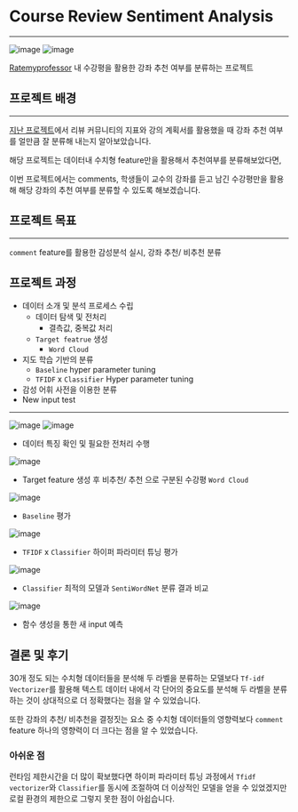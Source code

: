 # Course Review Sentiment Analysis
-----

![image](https://user-images.githubusercontent.com/70729822/193005553-42cd5c3b-410e-4185-831b-7c9d64afa24e.png)
![image](https://user-images.githubusercontent.com/70729822/193005600-01aa27bb-8cd9-4317-8abf-9dd0644dd40d.png)

[Ratemyprofessor](https://www.ratemyprofessors.com) 내 수강평을 활용한 강좌 추천 여부를 분류하는 프로젝트



## 프로젝트 배경
----
[지난 프로젝트](https://github.com/9haeng/Course-recommendation-classification/blob/master/%EB%8B%A4%EC%96%91%ED%95%9C%20%EC%A7%80%ED%91%9C%EB%A5%BC%20%ED%99%9C%EC%9A%A9%ED%95%9C%20%EA%B0%95%EC%A2%8C%20%EC%B6%94%EC%B2%9C%20%EC%97%AC%EB%B6%80%20%EB%B6%84%EB%A5%98.ipynb)에서 리뷰 커뮤니티의 지표와 강의 계획서를 활용했을 때 강좌 추천 여부를 얼만큼 잘 분류해 내는지 알아보았습니다.

해당 프로젝트는 데이터내 수치형 feature만을 활용해서 추천여부를 분류해보았다면,

이번 프로젝트에서는 comments, 학생들이 교수의 강좌를 듣고 남긴 수강평만을 활용해 해당 강좌의 추천 여부를 분류할 수 있도록 해보겠습니다.

## 프로젝트 목표
----
`comment` feature를 활용한 감성분석 실시, 강좌 추천/ 비추천 분류


## 프로젝트 과정
- 데이터 소개 및 분석 프로세스 수립
    - 데이터 탐색 및 전처리
        -  결측값, 중복값 처리
    - `Target featrue` 생성
        - `Word Cloud`
- 지도 학습 기반의 분류
    - `Baseline` hyper parameter tuning
    - `TFIDF` x `Classifier` Hyper parameter tuning
- 감성 어휘 사전을 이용한 분류
- New input test

----
![image](https://user-images.githubusercontent.com/70729822/193008435-6cd00cbf-2e33-4e21-ab7f-8931547d99ae.png)
![image](https://user-images.githubusercontent.com/70729822/193008525-62d8bcdd-3184-4892-89e7-acbe0cdd3c92.png)
- 데이터 특징 확인 및 필요한 전처리 수행

![image](https://user-images.githubusercontent.com/70729822/193009036-a17b4ddb-579e-4516-80eb-f5e388abe5ec.png)
- Target feature 생성 후 비추천/ 추천 으로 구분된 수강평 `Word Cloud`

![image](https://user-images.githubusercontent.com/70729822/193010307-6406d631-9fbf-4898-96a2-9a870efb65c4.png)
- `Baseline` 평가

![image](https://user-images.githubusercontent.com/70729822/193010493-86bffabc-3dcf-4897-a92b-aca8ae753ea8.png)
-  `TFIDF` x `Classifier` 하이퍼 파라미터 튜닝 평가

![image](https://user-images.githubusercontent.com/70729822/193010703-087c626a-2c5e-4559-8096-078787caa6cd.png)
- `Classifier` 최적의 모델과 `SentiWordNet` 분류 결과 비교

![image](https://user-images.githubusercontent.com/70729822/193010923-2f44db37-7b48-4ef5-bd3b-630dbcb31672.png)
- 함수 생성을 통한 새 input 예측
 
## 결론 및 후기

30개 정도 되는 수치형 데이터들을 분석해 두 라벨을 분류하는 모델보다 `Tf-idf Vectorizer`를 활용해 텍스트 데이터 내에서 각 단어의 중요도를 분석해 두 라벨을 분류하는 것이 상대적으로 더 정확했다는 점을 알 수 있었습니다.

또한 강좌의 추천/ 비추천을 결정짓는 요소 중 수치형 데이터들의 영향력보다 `comment` feature 하나의 영향력이 더 크다는 점을 알 수 있었습니다.

### 아쉬운 점

런타임 제한시간을 더 많이 확보했다면 하이퍼 파라미터 튜닝 과정에서 `Tfidf vectorizer`와 `Classifier`를 동시에 조절하여 더 이상적인 모델을 얻을 수 있었겠지만 로컬 환경의 제한으로 그렇지 못한 점이 아쉽습니다.

